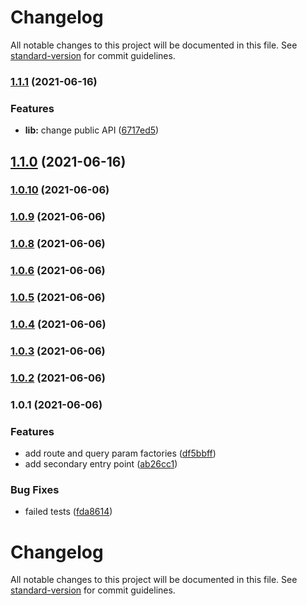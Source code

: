 # Changelog

All notable changes to this project will be documented in this file. See [standard-version](https://github.com/conventional-changelog/standard-version) for commit guidelines.

### [1.1.1](https://github.com/phhien203/ngx-router/compare/v1.1.0...v1.1.1) (2021-06-16)

### Features

-   **lib:** change public API ([6717ed5](https://github.com/phhien203/ngx-router/commit/6717ed5477816f50d97d1805a23ee64ab152cafa))

## [1.1.0](https://github.com/phhien203/ngx-router/compare/v1.0.10...v1.1.0) (2021-06-16)

### [1.0.10](https://github.com/phhien203/ngx-router/compare/v1.0.9...v1.0.10) (2021-06-06)

### [1.0.9](https://github.com/phhien203/ngx-router/compare/v1.0.7...v1.0.9) (2021-06-06)

### [1.0.8](https://github.com/phhien203/ngx-router/compare/v1.0.7...v1.0.8) (2021-06-06)

### [1.0.6](https://github.com/phhien203/ngx-router/compare/v1.0.5...v1.0.6) (2021-06-06)

### [1.0.5](https://github.com/phhien203/ngx-router/compare/v1.0.4...v1.0.5) (2021-06-06)

### [1.0.4](https://github.com/phhien203/ngx-router/compare/v1.0.3...v1.0.4) (2021-06-06)

### [1.0.3](https://github.com/phhien203/ngx-router/compare/v1.0.2...v1.0.3) (2021-06-06)

### [1.0.2](https://github.com/phhien203/ngx-router/compare/v1.0.1...v1.0.2) (2021-06-06)

### 1.0.1 (2021-06-06)

### Features

-   add route and query param factories ([df5bbff](https://github.com/phhien203/ngx-router/commit/df5bbff4ad51cbc7500d9c460cc5f190402f9857))
-   add secondary entry point ([ab26cc1](https://github.com/phhien203/ngx-router/commit/ab26cc1f3320e278ea8ba442d6d5c01bc6843af8))

### Bug Fixes

-   failed tests ([fda8614](https://github.com/phhien203/ngx-router/commit/fda861438c718b0b6c97551358531fa9064ff5f1))

# Changelog

All notable changes to this project will be documented in this file. See [standard-version](https://github.com/conventional-changelog/standard-version) for commit guidelines.
